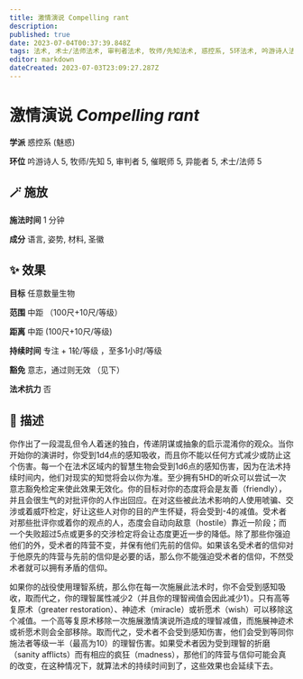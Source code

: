 ```yaml
---
title: 激情演说 Compelling rant
description: 
published: true
date: 2023-07-04T00:37:39.848Z
tags: 法术, 术士/法师法术, 审判者法术, 牧师/先知法术, 惑控系, 5环法术, 吟游诗人法术, 异能者法术, 催眠师法术, 魅惑
editor: markdown
dateCreated: 2023-07-03T23:09:27.287Z
---
```


# **激情演说** *Compelling rant*

**学派** 惑控系 (魅惑) 

**环位** 吟游诗人 5, 牧师/先知 5, 审判者 5, 催眠师 5, 异能者 5, 术士/法师 5

## 🪄 施放

**施法时间** 1 分钟

**成分** 语言, 姿势, 材料, 圣徽

## ✨ 效果 

**目标** 任意数量生物 

**范围** 中距 （100尺+10尺/等级）

**距离** 中距 (100尺+10尺/等级)  

**持续时间** 专注 +  1轮/等级 ，至多1小时/等级 

**豁免** 意志，通过则无效 （见下）

**法术抗力** 否

## 📖 描述

你作出了一段混乱但令人着迷的独白，传递阴谋或抽象的启示混淆你的观众。当你开始你的演讲时，你受到1d4点的感知吸收，而且你不能以任何方式减少或防止这个伤害。每一个在法术区域内的智慧生物会受到1d6点的感知伤害，因为在法术持续时间内，他们对现实的知觉将会以你为准。至少拥有5HD的听众可以尝试一次意志豁免检定来使此效果无效化。你的目标对你的态度将会是友善（friendly），并且会很生气的对批评你的人作出回应。在对这些被此法术影响的人使用唬骗、交涉或着威吓检定，好让这些人对你的目的产生怀疑，将会受到-4的减值。受术者对那些批评你或着你的观点的人，态度会自动向敌意（hostile）靠近一阶段；而一个失败超过5点或更多的交涉检定将会让态度更近一步的降低。除了那些你强迫他们的外，受术者的阵营不变，并保有他们先前的信仰。如果该名受术者的信仰对于他原先的阵营与先前的信仰是必要的话，那么你不能强迫受术者的信仰，不然受术者就可以拥有矛盾的信仰。

如果你的战役使用理智系统，那么你在每一次施展此法术时，你不会受到感知吸收，取而代之，你的理智属性减少2（并且你的理智阀值会因此减少1）。只有高等复原术（greater restoration）、神迹术（miracle）或祈愿术（wish）可以移除这个减值。一个高等复原术移除一次施展激情演说所造成的理智减值，而施展神迹术或祈愿术则会全部移除。取而代之，受术者不会受到感知伤害，他们会受到等同你施法者等级一半（最高为10）的理智伤害。如果受术者因为受到理智的折磨（sanity afflicts）而有相应的疯狂（madness），那他们的阵营与信仰可能会真的改变，在这种情况下，就算法术的持续时间到了，这些效果也会延续下去。
    